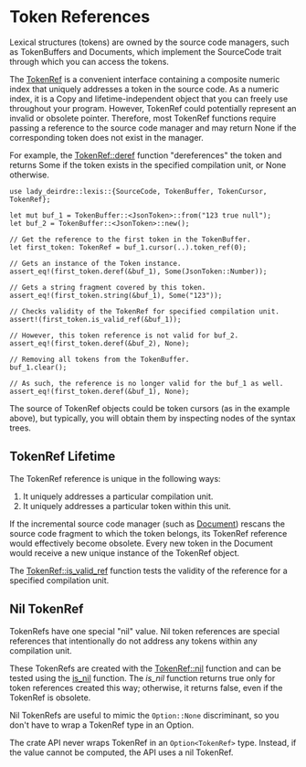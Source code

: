 <!------------------------------------------------------------------------------
  This file is a part of the "Lady Deirdre" work,
  a compiler front-end foundation technology.

  This work is proprietary software with source-available code.

  To copy, use, distribute, and contribute to this work, you must agree to
  the terms of the General License Agreement:

  https://github.com/Eliah-Lakhin/lady-deirdre/blob/master/EULA.md.

  The agreement grants you a Commercial-Limited License that gives you
  the right to use my work in non-commercial and limited commercial products
  with a total gross revenue cap. To remove this commercial limit for one of
  your products, you must acquire an Unrestricted Commercial License.

  If you contribute to the source code, documentation, or related materials
  of this work, you must assign these changes to me. Contributions are
  governed by the "Derivative Work" section of the General License
  Agreement.

  Copying the work in parts is strictly forbidden, except as permitted under
  the terms of the General License Agreement.

  If you do not or cannot agree to the terms of this Agreement,
  do not use this work.

  This work is provided "as is" without any warranties, express or implied,
  except to the extent that such disclaimers are held to be legally invalid.

  Copyright (c) 2024 Ilya Lakhin (Илья Александрович Лахин).
  All rights reserved.
------------------------------------------------------------------------------->

# Token References

Lexical structures (tokens) are owned by the source code managers, such as
TokenBuffers and Documents, which implement the SourceCode trait through which
you can access the tokens.

The [TokenRef](https://docs.rs/lady-deirdre/2.0.0/lady_deirdre/lexis/struct.TokenRef.html)
is a convenient interface containing a composite numeric index that uniquely
addresses a token in the source code. As a numeric index, it is a Copy and
lifetime-independent object that you can freely use throughout your program.
However, TokenRef could potentially represent an invalid or obsolete pointer.
Therefore, most TokenRef functions require passing a reference to the source
code manager and may return None if the corresponding token does not exist in
the manager.

For example,
the [TokenRef::deref](https://docs.rs/lady-deirdre/2.0.0/lady_deirdre/lexis/struct.TokenRef.html#method.deref)
function "dereferences" the token and returns Some if the token exists in the
specified compilation unit, or None otherwise.

```rust,noplayground
use lady_deirdre::lexis::{SourceCode, TokenBuffer, TokenCursor, TokenRef};

let mut buf_1 = TokenBuffer::<JsonToken>::from("123 true null");
let buf_2 = TokenBuffer::<JsonToken>::new();

// Get the reference to the first token in the TokenBuffer.
let first_token: TokenRef = buf_1.cursor(..).token_ref(0);

// Gets an instance of the Token instance.
assert_eq!(first_token.deref(&buf_1), Some(JsonToken::Number));

// Gets a string fragment covered by this token.
assert_eq!(first_token.string(&buf_1), Some("123"));

// Checks validity of the TokenRef for specified compilation unit.
assert!(first_token.is_valid_ref(&buf_1));

// However, this token reference is not valid for buf_2.
assert_eq!(first_token.deref(&buf_2), None);

// Removing all tokens from the TokenBuffer.
buf_1.clear();

// As such, the reference is no longer valid for the buf_1 as well.
assert_eq!(first_token.deref(&buf_1), None);
```

The source of TokenRef objects could be token cursors (as in the example above),
but typically, you will obtain them by inspecting nodes of the syntax trees.

## TokenRef Lifetime

The TokenRef reference is unique in the following ways:

1. It uniquely addresses a particular compilation unit.
2. It uniquely addresses a particular token within this unit.

If the incremental source code manager (such
as [Document](https://docs.rs/lady-deirdre/2.0.0/lady_deirdre/units/enum.Document.html))
rescans the source code fragment to which the token belongs, its TokenRef
reference would effectively become obsolete. Every new token in the Document
would receive a new unique instance of the TokenRef object.

The [TokenRef::is_valid_ref](https://docs.rs/lady-deirdre/2.0.0/lady_deirdre/lexis/struct.TokenRef.html#method.is_valid_ref)
function tests the validity of the reference for a specified compilation unit.

## Nil TokenRef

TokenRefs have one special "nil" value. Nil token references are special
references that intentionally do not address any tokens within any compilation
unit.

These TokenRefs are created with
the [TokenRef::nil](https://docs.rs/lady-deirdre/2.0.0/lady_deirdre/lexis/struct.TokenRef.html#method.nil)
function and can be tested using
the [is_nil](https://docs.rs/lady-deirdre/2.0.0/lady_deirdre/syntax/trait.PolyRef.html#tymethod.is_nil)
function. The *is_nil* function returns true only for token references created
this way; otherwise, it returns false, even if the TokenRef is obsolete.

Nil TokenRefs are useful to mimic the `Option::None` discriminant, so you don't
have to wrap a TokenRef type in an Option.

The crate API never wraps TokenRef in an `Option<TokenRef>` type. Instead, if
the value cannot be computed, the API uses a nil TokenRef.
